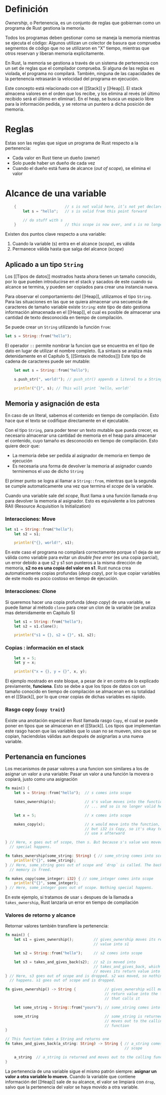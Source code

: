 # Definición
_Ownership_, o Pertenencia, es un conjunto de reglas que gobiernan como un  programa de Rust gestiona la memoria.

Todos los programas deben gestionar como se maneja la memoria mientras se ejecuta el código: Algunos utilizan un colector de basura que comprueba segmentos de código que no se utilizaron en "X" tiempo, mientras que otros reservan y liberan memoria explicitamente.

En Rust, la memoria se gestiona a través de un sistema de pertenencia con un set de reglas que el compilador comprueba. Si alguna de las reglas es violada, el programa no compilará. También, ninguna de las capacidades de la pertenencia retrasarán la velocidad del programa en ejecución.

Este concepto está relacionado con el [[Stack]] y [[Heap]]. El stack almacena valores en el orden que los recibe, y los elimina al revés (el último recibido será el último en eliminar). En el heap, se busca un espacio libre para la información pedida, y se retorna un puntero a dicha posición de memoria.

# Reglas
Estas son las reglas que sigue un programa de Rust respecto a la pertenencia:
- Cada valor en Rust tiene un dueño (_owner_)
- Solo puede haber un dueño de cada vez
- Cuando el dueño está fuera de alcance (_out of scope_), se elimina el valor

# Alcance de una variable
```rust
	{                      // s is not valid here, it’s not yet declared
        let s = "hello";   // s is valid from this point forward

        // do stuff with s
    }                      // this scope is now over, and s is no longer valid
```

Existen dos puntos clave respecto a una variable:
1. Cuando la variable (s) entra en el alcance (_scope_), es válida
2. Permanece válida hasta que salga del alcance (_scope_)

## Aplicado a un tipo `String`
Los [[Tipos de datos]] mostrados hasta ahora tienen un tamaño conocido, por lo que pueden introducirse en el stack y sacados de este cuando su alcance se termina, y pueden ser copiados para crear una instancia nueva. 

Para observar el comportamiento del [[Heap]], utilizamos el tipo `String`. Para las situaciones en las que se quiera almacenar una secuencia de caracteres de tamaño variable existe `String`: este tipo de dato gestiona información almacenada en el [[Heap]], el cual es posible de almacenar una cantidad de texto desconocida en tiempo de compilación. 

Se puede crear un `String` utilizando la función `from`:
```rust
let s = String::from("hello");
```
El operador `::` permite nombrar la funcion que se encuentra en el tipo de dato en lugar de utilizar el nombre completo. (La sintaxis se analiza más detenidamente en el Capítulo 5, [[Sintaxis de métodos]])
Este tipo de cadena de caracteres puede ser mutable:
```rust
    let mut s = String::from("hello");

    s.push_str(", world!"); // push_str() appends a literal to a String

    println!("{}", s); // This will print `hello, world!`
```

## Memoria y asignación de esta
En caso de un literal, sabemos el contenido en tiempo de compilación. Esto hace que el texto se codifique directamente en el ejecutable.

Con el tipo `String`, para poder tener un texto mutable que pueda crecer, es necesario almacenar una cantidad de memoria en el heap para almacenar el contenido, cuyo tamaño es desconocido en tiempo de compilación. Esto quiere decir que:
- La memoria debe ser pedida al asignador de memoria en tiempo de ejecución
- Es necesaria una forma de devolver la memoria al asignador cuando terminemos el uso de dicho `String`

El primer punto se logra al llamar a `String::from`, mientras que la segunda se cumple automaticamente una vez que termina el _scope_ de la variable.

Cuando una variable sale del _scope_, Rust llama a una función llamada `drop` para devolver la memoria al asignador. Esto es equivalente a los patrones RAII (Resource Acquisition Is Initialization)

### Interacciones: Move
```rust
let s1 = String::from("hello");
    let s2 = s1;

    println!("{}, world!", s1);
```
En este caso el programa no compilará correctamente porque s1 deja de ser válida como variable para evitar un _double free error_ (es una copia parcial), un error debido a que s2 y s1 son punteros a la misma dirección de memoria, **s2 no es una copia del valor en s1**. 
Rust nunca crea automaticamente copias profundas (_deep copy_), por lo que copiar variables de este modo es poco costoso en tiempo de ejecución.

### Interacciones: Clone
Si queremos hacer una copia profunda (_deep copy_) de una variable, se puede llamar al método `clone` para crear un clon de la variable (se analiza mas detenidamente en Capitulo 5)

```rust
    let s1 = String::from("hello");
    let s2 = s1.clone();

    println!("s1 = {}, s2 = {}", s1, s2);
```

### Copias : información en el stack
```rust
    let x = 5;
    let y = x;

    println!("x = {}, y = {}", x, y);
```
El ejemplo mostrado en este bloque, a pesar de ir en contra de lo explicado previamente, **funciona**. Esto se debe a que los tipos de datos con un tamaño conocido en tiempo de compilación se almacenan en su totalidad en el [[Stack]], por lo que crear copias de dichas variables es rápido.

### Rasgo copy (`copy trait`)
Existe una anotación especial en Rust llamada rasgo `Copy`, el cual se puede poner en tipos que se almacenan en el [[Stack]]. Los tipos que implementan este rasgo hacen que las variables que lo usan no se mueven, sino que se copian, haciendolas válidas aun después de asignarlas a una nueva variable.

## Pertenancia en funciones

Los mecanismos de pasar valores a una funcion son similares a los de asignar un valor a una variable: Pasar un valor a una función la movera o copiará, justo como una asignación

```rust
fn main() {
    let s = String::from("hello");  // s comes into scope

    takes_ownership(s);             // s's value moves into the function...
                                    // ... and so is no longer valid here

    let x = 5;                      // x comes into scope

    makes_copy(x);                  // x would move into the function,
                                    // but i32 is Copy, so it's okay to still
                                    // use x afterward

} // Here, x goes out of scope, then s. But because s's value was moved, nothing
  // special happens.

fn takes_ownership(some_string: String) { // some_string comes into scope
    println!("{}", some_string);
} // Here, some_string goes out of scope and `drop` is called. The backing
  // memory is freed.

fn makes_copy(some_integer: i32) { // some_integer comes into scope
    println!("{}", some_integer);
} // Here, some_integer goes out of scope. Nothing special happens.
```
En este ejemplo, si tratamos de usar `s` despues de la llamada a `takes_ownership`, Rust lanzaría un error en tiempo de compilación

### Valores de retorno y alcance
Retornar valores también transfiere la pertenencia:

```rust
fn main() {
    let s1 = gives_ownership();         // gives_ownership moves its return
                                        // value into s1

    let s2 = String::from("hello");     // s2 comes into scope

    let s3 = takes_and_gives_back(s2);  // s2 is moved into
                                        // takes_and_gives_back, which also
                                        // moves its return value into s3
} // Here, s3 goes out of scope and is dropped. s2 was moved, so nothing
  // happens. s1 goes out of scope and is dropped.

fn gives_ownership() -> String {             // gives_ownership will move its
                                             // return value into the function
                                             // that calls it

    let some_string = String::from("yours"); // some_string comes into scope

    some_string                              // some_string is returned and
                                             // moves out to the calling
                                             // function
}

// This function takes a String and returns one
fn takes_and_gives_back(a_string: String) -> String { // a_string comes into
                                                      // scope

    a_string  // a_string is returned and moves out to the calling function
}
```

La pertenencia de una variable sigue el mismo patrón siempre: **asignar un valor a otra variable lo mueve.** Cuando la variable que contiene información del [[Heap]] sale de su alcance, el valor se limpiará con `drop`, salvo que la pertenencia del valor se haya movido a otra variable.


